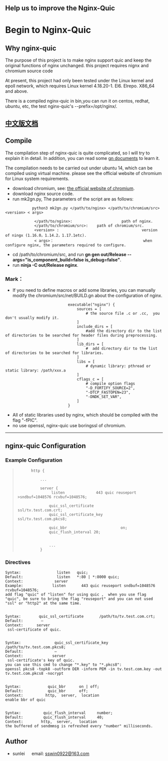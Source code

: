 ## Help us to improve the Nginx-Quic


# Begin to Nginx-Quic

## Why nginx-quic

The purpose of this project is to make nginx support quic and keep the original functions of nginx unchanged.
this project requires nignx and chromium source code

At present, this project had only been tested under the Linux kernel and epoll network, which requires Linux kernel 4.18.20-1. El6. Elrepo. X86_64 and above.

There is a compiled nginx-quic in bin,you can run it on centos, redhat, ubuntu, etc, the test nginx-quic's --prefix=/opt/nginx/.

[中文版文档](https://github.com/evansun922/nginx-quic/blob/master/README-CN.md)
---

## Compile
The compilation step of nginx-quic is quite complicated, so I will try to explain it in detail. In addition, you can read some [gn documents](https://chromium.googlesource.com/chromium/src/+/56807c6cb383140af0c03da8f6731d77785d7160/tools/gn/docs/reference.md) to learn it.

The compilation needs to be carried out under ubuntu 14, which can be compiled using virtual machine. please see the official website of chromium for Linux system requirements.
- download chromium, see:  [the official website of chromium](https://chromium.googlesource.com/chromium/src/+/master/docs/linux_build_instructions.md/).
- download nginx source code.
- run mk2gn.py, The parameters of the script are as follows:
```         
            python3 mk2gn.py </path/to/nginx> </path/to/chromium/src> <version> < args>

             </path/to/nginx>:                      path of nginx.
             </path/to/chromium/src>:    path of chromium/src.
             <version> :                                     version of ningx (1.16.0，1.14.2，1.17.1etc).
             < args>：                                        when configure nginx, the parameters required to configure.                 
```
- cd /path/to/chromium/src, and run __gn gen out/Release --args="is_component_build=false is_debug=false"__.
- run __ninja -C out/Release  nginx__.


### Mark：
- If you need to define macros or add some libraries, you can manually modify the chromium/src/net/BUILD.gn about  the configuration of nginx.
```
                            executable("nginx") {
                                sources = [
                                    # the source file .c or .cc,  you don't usually modify it.
                                ]
                                include_dirs = [
                                    #add the directory dir to the list of directories to be searched for header files during preprocessing.
                                ]
                                lib_dirs = [
                                    #  add directory dir to the list of directories to be searched for libraries.
                                ]
                                libs = [
                                    # dynamic library: pthread or static library: /path/xxx.a
                                ]
                                cflags_c = [
                                    # compile option flags
                                    "-D_FORTIFY_SOURCE=2",
                                    "-DTCP_FASTOPEN=23",
                                    "-DNDK_SET_VAR",
                                ]
                            }
```
- All of static libraries used by nginx, which should be compiled with the flag "-fPIC".
- no use openssl, nginx-quic use boringssl of chromium.

---
## nginx-quic Configuration

### Example Configuration


 >           http {
>
>               ...
>
>               server {
>                    listen              443 quic reuseport >sndbuf=1048576 rcvbuf=1048576;
 >                   
 >                   quic_ssl_certificate                 ssl/tv.test.com.crt;
 >                   quic_ssl_certificate_key       ssl/tv.test.com.pkcs8;
>
>                   quic_bbr                        on;
>                   quic_flush_interval 20;
>
>
>                   ...
>               }

###  Directives
```
Syntax:                listen   quic;
Default:               listen   *:80 | *:8000 quic;
Context:              server
Example:             listen       443 quic reuseport sndbuf=1048576 rcvbuf=1048576;
add flag "quic" of "listen" for using quic ,  when you use flag "quic", be sure to bring the flag "reuseport" and you can not used "ssl" or "http2" at the same time.


Syntax:        quic_ssl_certificate       /path/to/tv.test.com.crt;
Default:        — 
Context:      server
 ssl-certificate of quic. 


Syntax:               quic_ssl_certificate_key          /path/to/tv.test.com.pkcs8;
Default:              —
Context:             server
 ssl-certificate's key of quic. 
you can use this cmd to change "*.key" to "*.pkcs8":
openssl pkcs8 -topk8 -outform DER -inform PEM -in tv.test.com.key -out tv.test.com.pkcs8 -nocrypt


Syntax:            quic_bbr      on | off;
Default:           quic_bbr      off;
Context:          http,  server,  location
enable bbr of quic


Syntax:          quic_flush_interval     number;
Default:         quic_flush_interval     40;
Context:        http,  server,   location
the buffered of sendmmsg is refreshed every "number" milliseconds.
```

## Author
- sunlei     &emsp; email: sswin0922@163.com